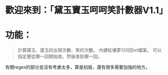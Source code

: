 # 歡迎來到：「黛玉寶玉呵呵笑計數器V1.1」

# 功能：
> 計算黛玉、寶玉的出現次數、笑的次數。
> 內建紅樓夢120回txt檔案。
> 可以指定要從哪一回開始查，然後查到哪一回。

有關regex的部分並沒有考慮太多，算是初版，還有很多需要加強的地方。